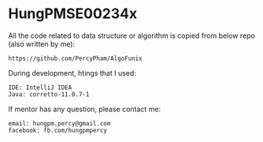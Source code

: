 # HungPMSE00234x

All the code related to data structure or algorithm is copied from below repo (also written by me):

```
https://github.com/PercyPham/AlgoFunix
```

During development, htings that I used:

```
IDE: IntelliJ IDEA
Java: corretto-11.0.7-1
```

If mentor has any question, please contact me:

```
email: hungpm.percy@gmail.com
facebook: fb.com/hungpmpercy
```
